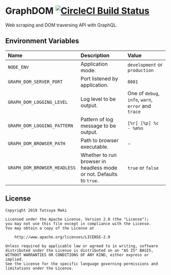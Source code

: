# GraphDOM [![CircleCI Build Status](https://circleci.com/gh/t28hub/graph-dom/tree/master.svg?style=shield&circle-token=af937781f52f3988d85743c0c65dac4602660765)](https://circleci.com/gh/t28hub/graph-dom/tree/master)
Web scraping and DOM traversing API with GraphQL.

## Environment Variables
| Name | Description | Value |
|:---|:---|:---|
| `NODE_ENV` | Application mode. | `development` or `production` |
| `GRAPH_DOM_SERVER_PORT` | Port listened by application. | `8081` |
| `GRAPH_DOM_LOGGING_LEVEL` | Log level to be output. | One of `debug`, `info`, `warn`, `error` and `trace` |
| `GRAPH_DOM_LOGGING_PATTERN` | Pattern of log message to be output. | `[%r] [%p] %c - %m%n` |
| `GRAPH_DOM_BROWSER_PATH` | Path to browser executable. | \- |
| `GRAPH_DOM_BROWSER_HEADLESS` | Whether to run browser in headless mode or not. Defaults to `true`. | `true` or `false` |


## License
```
Copyright 2019 Tatsuya Maki

Licensed under the Apache License, Version 2.0 (the "License");
you may not use this file except in compliance with the License.
You may obtain a copy of the License at

    http://www.apache.org/licenses/LICENSE-2.0

Unless required by applicable law or agreed to in writing, software
distributed under the License is distributed on an "AS IS" BASIS,
WITHOUT WARRANTIES OR CONDITIONS OF ANY KIND, either express or implied.
See the License for the specific language governing permissions and
limitations under the License.
```
